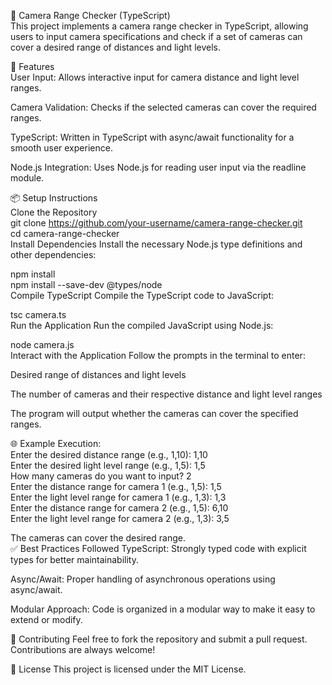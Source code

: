 📸 Camera Range Checker (TypeScript)  
This project implements a camera range checker in TypeScript, allowing users to input camera specifications and check if a set of cameras can cover a desired range of distances and light levels.

🚀 Features  
User Input: Allows interactive input for camera distance and light level ranges.

Camera Validation: Checks if the selected cameras can cover the required ranges.

TypeScript: Written in TypeScript with async/await functionality for a smooth user experience.

Node.js Integration: Uses Node.js for reading user input via the readline module.

📦 Setup Instructions  
Clone the Repository  
git clone https://github.com/your-username/camera-range-checker.git  
cd camera-range-checker  
Install Dependencies Install the necessary Node.js type definitions and other dependencies:

npm install  
npm install --save-dev @types/node  
Compile TypeScript Compile the TypeScript code to JavaScript:

tsc camera.ts  
Run the Application Run the compiled JavaScript using Node.js:

node camera.js  
Interact with the Application Follow the prompts in the terminal to enter:

Desired range of distances and light levels

The number of cameras and their respective distance and light level ranges

The program will output whether the cameras can cover the specified ranges.

🌐 Example Execution:  
Enter the desired distance range (e.g., 1,10): 1,10  
Enter the desired light level range (e.g., 1,5): 1,5  
How many cameras do you want to input? 2  
Enter the distance range for camera 1 (e.g., 1,5): 1,5  
Enter the light level range for camera 1 (e.g., 1,3): 1,3  
Enter the distance range for camera 2 (e.g., 1,5): 6,10  
Enter the light level range for camera 2 (e.g., 1,3): 3,5  

The cameras can cover the desired range.  
✅ Best Practices Followed
TypeScript: Strongly typed code with explicit types for better maintainability.

Async/Await: Proper handling of asynchronous operations using async/await.

Modular Approach: Code is organized in a modular way to make it easy to extend or modify.

🤝 Contributing
Feel free to fork the repository and submit a pull request. Contributions are always welcome!

📝 License
This project is licensed under the MIT License.
